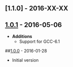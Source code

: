 ## [1.1.0] - 2016-XX-XX

## [1.0.1] - 2016-05-06
- **Additions**
    - Support for GCC-6.1

##[1.0.0] - 2016-01-28
- Initial version

[1.0.1]: https://github.com/boost-experimental/msm-lite/compare/v1.0.0...v1.0.1
[1.0.0]: https://github.com/boost-experimental/msm-lite/tree/v1.0.0
